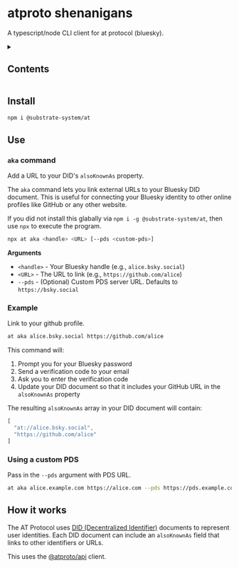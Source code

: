# atproto shenanigans

A typescript/node CLI client for at protocol (bluesky).

<details><summary><h2>Contents</h2></summary>

<!-- toc -->

- [Install](#install)
- [Use](#use)
  * [`aka` command](#aka-command)
  * [Example](#example)
  * [Using a custom PDS](#using-a-custom-pds)
- [How it works](#how-it-works)

<!-- tocstop -->

</details>

## Install

```sh
npm i @substrate-system/at
```

## Use

### `aka` command

Add a URL to your DID's `alsoKnownAs` property.

The `aka` command lets you link external URLs to your Bluesky DID document.
This is useful for connecting your Bluesky identity to other online profiles
like GitHub or any other website.

If you did not install this glabally via `npm i -g @substrate-system/at`,
then use `npx` to execute the program.

```bash
npx at aka <handle> <URL> [--pds <custom-pds>]
```

**Arguments**

- `<handle>` - Your Bluesky handle (e.g., `alice.bsky.social`)
- `<URL>` - The URL to link (e.g., `https://github.com/alice`)
- `--pds` - (Optional) Custom PDS server URL. Defaults to `https://bsky.social`


### Example

Link to your github profile.

```sh
at aka alice.bsky.social https://github.com/alice
```

This command will:
1. Prompt you for your Bluesky password
2. Send a verification code to your email
3. Ask you to enter the verification code
4. Update your DID document so that it includes your GitHub URL in
   the `alsoKnownAs` property

The resulting `alsoKnownAs` array in your DID document will contain:

```js
[
  "at://alice.bsky.social",
  "https://github.com/alice"
]
```

### Using a custom PDS

Pass in the `--pds` argument with PDS URL.

```sh
at aka alice.example.com https://alice.com --pds https://pds.example.com
```

## How it works

The AT Protocol uses [DID (Decentralized Identifier)](https://atproto.com/specs/did)
documents to represent user identities. Each DID document can include an
`alsoKnownAs` field that links to other identifiers or URLs.

This uses the [@atproto/api](https://www.npmjs.com/package/@atproto/api)
client.
